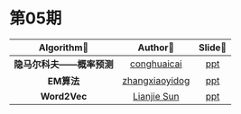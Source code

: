 # 第05期

|   Algorithm📜   |                 Author🤔                 |                 Slide📄                  |
| :-------------: | :--------------------------------------: | :--------------------------------------: |
| **隐马尔科夫——概率预测** | [conghuaicai](https://github.com/conghuaicai) | [ppt](https://drive.google.com/file/d/10YnAP9NdQ0yY_sgesDdQs36nwBE-ErNI/view?usp=sharing) |
| **EM算法** | [zhangxiaoyidog](https://github.com/zhangxiaoyidog) | [ppt](https://drive.google.com/open?id=1yNcie5b35Iqtx5t-wssyB124mS5Z1-bp) |
| **Word2Vec** | [Lianjie Sun](https://github.com/ljsun) | [ppt](https://docs.google.com/presentation/d/1MUEiE8v61ilrBXVV7ODtHlcCJLrXOW2Smt4fiy5OZ64/edit?usp=sharing) |
